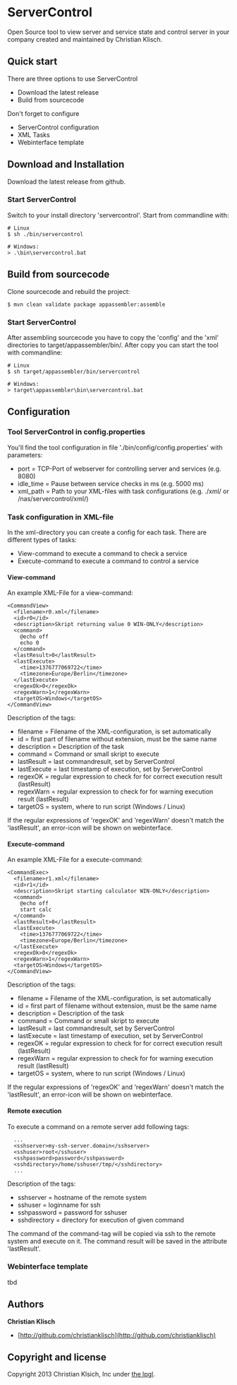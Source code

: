 # ServerControl

Open Source tool to view server and service state and control server in your company created and maintained by Christian Klisch.

## Quick start

There are three options to use ServerControl

* Download the latest release
* Build from sourcecode

Don't forget to configure
* ServerControl configuration
* XML Tasks
* Webinterface template

## Download and Installation

Download the latest release from github. 

### Start ServerControl

Switch to your install directory 'servercontrol'. Start from commandline with:
```
# Linux
$ sh ./bin/servercontrol

# Windows:
> .\bin\servercontrol.bat

```

## Build from sourcecode

Clone sourcecode and rebuild the project:

```
$ mvn clean validate package appassembler:assemble
```


### Start ServerControl

After assembling sourcecode you have to copy the 'config' and the 'xml' directories to target/appassembler/bin/. After copy you can start the tool with commandline:

```
# Linux
$ sh target/appassembler/bin/servercontrol

# Windows:
> target\appassembler\bin\servercontrol.bat

```

## Configuration

### Tool ServerControl in config.properties

You'll find the tool configuration in file './bin/config/config.properties' with parameters:
* port = TCP-Port of webserver for controlling server and services (e.g. 8080)
* idle_time = Pause between service checks in ms (e.g. 5000 ms)
* xml_path = Path to your XML-files with task configurations (e.g. ./xml/ or /nas/servercontrol/xml/)

### Task configuration in XML-file

In the xml-directory you can create a config for each task. There are different types of tasks:
* View-command to execute a command to check a service
* Execute-command to execute a command to control a service

#### View-command

An example XML-File for a view-command:

```
<CommandView>
  <filename>r0.xml</filename>
  <id>r0</id>
  <description>Skript returning value 0 WIN-ONLY</description>
  <command>
    @echo off
    echo 0
  </command>
  <lastResult>0</lastResult>
  <lastExecute>
    <time>1376777069722</time>
    <timezone>Europe/Berlin</timezone>
  </lastExecute>
  <regexOk>0</regexOk>
  <regexWarn>1</regexWarn>
  <targetOS>Windows</targetOS>
</CommandView>
```

Description of the tags:
* filename = Filename of the XML-configuration, is set automatically
* id = first part of filename without extension, must be the same name
* description = Description of the task
* command = Command or small skript to execute
* lastResult = last commandresult, set by ServerControl
* lastExecute = last timestamp of execution, set by ServerControl
* regexOK = regular expression to check for for correct execution result (lastResult)
* regexWarn = regular expression to check for for warning execution result (lastResult)
* targetOS = system, where to run script (Windows / Linux)

If the regular expressions of 'regexOK' and 'regexWarn' doesn't match the 'lastResult', an error-icon will be shown on webinterface.


#### Execute-command

An example XML-File for a execute-command:

```
<CommandExec>
  <filename>r1.xml</filename>
  <id>r1</id>
  <description>Skript starting calculator WIN-ONLY</description>
  <command>
    @echo off
    start calc
  </command>
  <lastResult>0</lastResult>
  <lastExecute>
    <time>1376777069722</time>
    <timezone>Europe/Berlin</timezone>
  </lastExecute>
  <regexOk>0</regexOk>
  <regexWarn>1</regexWarn>
  <targetOS>Windows</targetOS>
</CommandView>
```

Description of the tags:
* filename = Filename of the XML-configuration, is set automatically
* id = first part of filename without extension, must be the same name
* description = Description of the task
* command = Command or small skript to execute
* lastResult = last commandresult, set by ServerControl
* lastExecute = last timestamp of execution, set by ServerControl
* regexOK = regular expression to check for for correct execution result (lastResult)
* regexWarn = regular expression to check for for warning execution result (lastResult)
* targetOS = system, where to run script (Windows / Linux)

If the regular expressions of 'regexOK' and 'regexWarn' doesn't match the 'lastResult', an error-icon will be shown on webinterface.

#### Remote execution

To execute a command on a remote server add following tags:
```
  ...
  <sshserver>my-ssh-server.domain</sshserver>
  <sshuser>root</sshuser>
  <sshpassword>password</sshpassword>
  <sshdirectory>/home/sshuser/tmp/</sshdirectory>
  ...
```

Description of the tags:
* sshserver = hostname of the remote system
* sshuser = loginname for ssh
* sshpassword = password for sshuser
* sshdirectory = directory for execution of given command

The command of the command-tag will be copied via ssh to the remote system and execute on it. The command result will be saved in the attribute 'lastResult'.

### Webinterface template

tbd

## Authors

**Christian Klisch**

+ [http://github.com/christianklisch](http://github.com/christianklisch)


## Copyright and license

Copyright 2013 Christian Klsich, Inc under [the lpgl](LICENSE).
